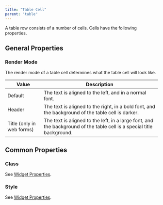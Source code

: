 ```yaml
---
title: "Table Cell"
parent: "table"
---
```

A table row consists of a number of cells. Cells have the following properties.

## General Properties

### Render Mode

The render mode of a table cell determines what the table cell will look like.

| Value | Description |
| --- | --- |
| Default | The text is aligned to the left, and in a normal font. |
| Header | The text is aligned to the right, in a bold font, and the background of the table cell is darker. |
| Title (only in web forms) | The text is aligned to the left, in a large font, and the background of the table cell is a special title background. |

## Common Properties

### Class

See [Widget Properties](widget-properties).

### Style

See [Widget Properties](widget-properties).
